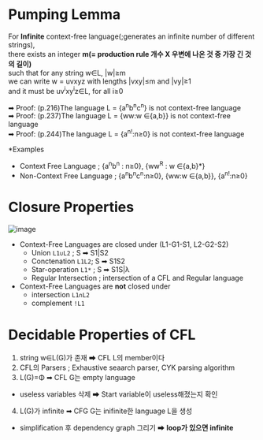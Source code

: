 # Pumping Lemma
For **Infinite** context-free language(;generates an infinite number of different strings),<br/>
there exists an integer **m(= production rule 개수 X 우변에 나온 것 중 가장 긴 것의 길이)**<br/>
such that for any string w∈L, |w|≥m <br/>
we can write w = uvxyz with lengths |vxy|≤m and |vy|≥1 <br/>
and it must be uv<sup>i</sup>xy<sup>i</sup>z∈L, for all i≥0 <br/>

➡ Proof: (p.216)The language L = {a<sup>n</sup>b<sup>n</sup>c<sup>n</sup>} is not context-free language <br/>
➡ Proof: (p.237)The language L = {ww:w ∈{a,b}} is not context-free language <br/>
➡ Proof: (p.244)The language L = {a<sup>n!</sup>:n≥0} is not context-free language <br/>

*Examples<br/>
- Context Free Language ; {a<sup>n</sup>b<sup>n</sup> : n≥0}, {<span>ww<sup>R</sup> : w ∈{a,b}*}
- Non-Context Free Language ; {a<sup>n</sup>b<sup>n</sup>c<sup>n</sup>:n≥0}, {ww:w ∈{a,b}}, {a<sup>n!</sup>:n≥0}
  
# Closure Properties
![image](https://user-images.githubusercontent.com/56028436/121571569-2b78b680-ca5e-11eb-93dc-b8448045fc7a.png)
<br/>
- Context-Free Languages are closed under (L1-G1-S1, L2-G2-S2)
  - Union `L1∪L2` ; S ➡ S1|S2
  - Conctenation `L1L2`; S ➡ S1S2
  - Star-operation `L1*` ; S ➡ S1S|λ
  - Regular Intersection ; intersection of a CFL and Regular language
- Context-Free Languages are **not** closed under 
  - intersection `L1∩L2`
  - complement `!L1`
  
# Decidable Properties of CFL
1. string w∈L(G)가 존재 ➡ CFL L의 member이다
2. CFL의 Parsers ; Exhaustive seaarch parser, CYK parsing algorithm
3. L(G)=Φ ➡ CFL G는 empty language 
  - useless variables 삭제 ➡ Start variable이 useless해졌는지 확인
4. L(G)가 infinite ➡ CFG G는 inifinite한 language L을 생성
  - simplification 후 dependency graph 그리기 ➡ **loop가 있으면 infinite**
